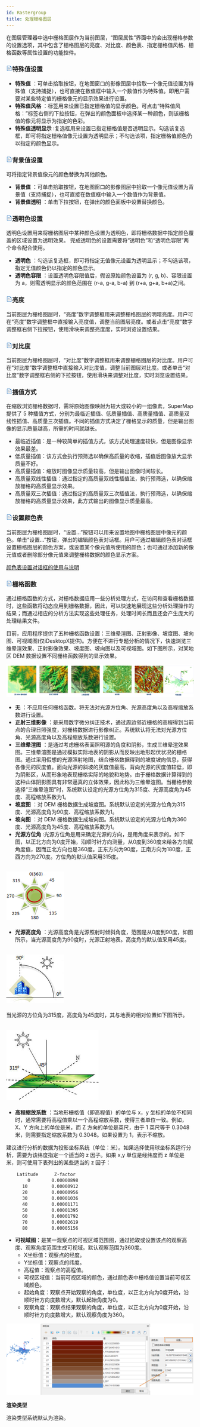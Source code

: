 ```yaml
---
id: Rastergroup
title: 处理栅格图层
---
```

在图层管理器中选中栅格图层作为当前图层，“图层属性”界面中的会出现栅格参数的设置选项，其中包含了栅格图层的亮度、对比度、颜色表、指定栅格值风格、栅格函数等属性设置的功能控件。

### ![](../../img/read.gif)特殊值设置

* **特殊值** ：可单击拾取按钮，在地图窗口的影像图层中拾取一个像元值设置为特殊值（支持捕捉），也可直接在数值框中输入一个数值作为特殊值。即用户需要对某些特定值的栅格像元的显示效果进行设置。
* **特殊值风格** ：标签用来设置已指定栅格值的显示颜色。可点击“特殊值风格：”标签右侧的下拉按钮，在弹出的颜色面板中选择某一种颜色，则该栅格值的像元将显示为指定的色彩。 
* **特殊值透明显示** :复选框用来设置已指定栅格值是否透明显示。勾选该复选框，即可将指定栅格值像元设置为透明显示；不勾选该项，指定栅格值颜色仍以指定的颜色显示。 

### ![](../../img/read.gif)背景值设置

可将指定背景值像元的颜色替换为其他颜色。

* **背景值** ：可单击拾取按钮，在地图窗口的影像图层中拾取一个像元值设置为背景值（支持捕捉），也可直接在数值框中输入一个数值作为背景值。
* **背景值透明** ：单击下拉按钮，在弹出的颜色面板中设置替换颜色。

### ![](../../img/read.gif)透明色设置

透明色设置用来将栅格图层中某种颜色设置为透明色，即将栅格数据中指定颜色覆盖的区域设置为透明效果。
完成透明色的设置需要将“透明色”和“透明色容限”两个命令配合使用。

* **透明色** ：勾选该复选框，即可将指定无值像元设置为透明显示；不勾选该项，指定无值颜色仍以指定的颜色显示。
* **透明色容限** ：设置透明色容限值后，假设原始颜色设置为 (r, g, b)、容限设置为 a，则需透明显示的颜色范围在 (r-a, g-a, b-a) 到 (r+a, g+a, b+a)之间。

### ![](../../img/read.gif)亮度

当前图层为栅格图层时，“亮度”数字调整框用来调整栅格图层的明暗亮度。用户可在“亮度”数字调整框中直接输入亮度值，调整当前图层亮度。或者点击“亮度”数字调整框右侧下拉按钮，使用滑块来调整亮度度，实时浏览设置结果。

### ![](../../img/read.gif)对比度

当前图层为栅格图层时，“对比度”数字调整框用来调整栅格图层的对比度。用户可在“对比度”数字调整框中直接输入对比度值，调整当前图层对比度。或者单击“对比度”数字调整框右侧的下拉按钮，使用滑块来调整对比度，实时浏览设置结果。

### ![](../../img/read.gif)插值方式

在缩放浏览栅格数据时，需将原始图像映射为较大或较小的一组像素，SuperMap提供了 5 种插值方式，分别为最临近插值、低质量插值、高质量插值、高质量双线性插值、高质量三次插值。不同的插值方式决定了栅格显示的质量，但是输出图像的显示质量越高，所需的时间就越长。

* 最临近插值：是一种较简单的插值方式，该方式处理速度较快，但是图像显示效果最差。
* 低质量插值：该方式会执行预筛选以确保高质量的收缩，插值后图像放大显示质量不好。
* 高质量插值：缩放时图像显示质量较高，但是输出图像时间较长。
* 高质量双线性插值：通过指定的高质量双线性插值法，执行预筛选，以确保缩放栅格的高质量显示效果。
* 高质量双三次插值：通过指定的高质量双三次插值法，执行预筛选，以确保缩放栅格的高质量显示效果，此方式输出的图像显示质量最高。

### ![](../../img/read.gif)设置颜色表

当前图层为栅格图层时，“设置...”按钮可以用来设置地图中栅格图层中像元的颜色。单击“设置...”按钮，弹出的编辑颜色表对话框。用户可通过编辑颜色表对话框设置栅格图层的颜色方案，或设置某个像元值所使用的颜色；也可通过添加新的像元值或者删除部分像元值来调整栅格数据的颜色显示方案。

 [颜色表设置对话框的使用与说明](ColorTableDia)

### ![](../../img/read.gif)栅格函数

通过栅格函数的方式，对栅格数据应用一些分析处理方式，在访问和查看栅格数据时，这些函数将动态应用到栅格数据，因此，可以快速地展现这些分析处理操作的结果；而通过相应的分析方法实现这些处理任务，处理时间长而且还会产生庞大的处理结果文件。

目前，应用程序提供了五种栅格函数设置：三维晕渲图、正射影像、坡度图、坡向图、可视域图(仅iDesktopX提供)。方便在不进行专题分析的情况下，快速浏览三维晕渲效果、正射影像效果、坡度图、坡向图以及可视域图。如下图所示，对某地区 DEM 数据设置不同栅格函数得到的显示效果。

![](img/GridFuntionNone.png)

* **无** ：不应用任何栅格函数。将无法对光源方位角、光源高度角以及高程缩放系数进行设置。
* **正射三维影像** ：是采用数字微分纠正技术，通过周边邻近栅格的高程得到当前点的合理日照强度，对栅格数据进行影像纠正。系统默认将无法对光源方位角、光源高度角以及高程缩放系数进行设置。
* **三维晕渲图** ：是通过考虑栅格表面照明源的角度和阴影，生成三维晕渲效果图。三维晕渲图是通过模拟实际地表的阴影从而反映出地形起伏状况的栅格图。通过采用假想的光源照射地图，结合栅格数据得到的坡度坡向信息，获得各像元的灰度值。面向光源的斜坡的灰度值最高，背向光源的灰度值较低，即为阴影区，从而形象地表现栅格实际的地貌和地势。由于栅格数据计算得到的这种山体阴影图具有非常逼真的立体效果，因此称为三维晕渲图。当栅格参数选择“三维晕渲图”时，系统默认设定的光源方位角为315度、光源高度角为45度、高程缩放系数为1。
* **坡度图** ：对 DEM 栅格数据生成坡度图。系统默认设定的光源方位角为315度、光源高度角为90度、高程缩放系数为1。
* **坡向图** ：对 DEM 栅格数据生成坡向图。系统默认设定的光源方位角为360度、光源高度角为45度、高程缩放系数为1。
* **光源方位角** :光源方位角是用来确定光源的方向，是用角度来表示的。如下图，以正北方向为0度开始，沿顺时针方向测量，从0度到360度来给各方向赋角度值，因而正北方向也是360度。正东方向为90度，正南方向为180度，正西方向为270度。方位角的默认值采用315度。  

![](img/Azimuth.png)  
---  
* **光源高度角** ：光源高度角是光源照射时倾斜角度，范围是从0度到90度，如图所示，当光源高度角为90度时，光源正射地表。高度角的默认值采用45度。

![](img/AltitudeAngle.png)  
---  

当光源的方位角为315度，高度角为45度时，其与地表的相对位置如下图所示。

![](img/DefaultHillShad.png)  
---    

* **高程缩放系数** ：当地形栅格值（即高程值）的单位与 x，y 坐标的单位不相同时，通常需要将高程值乘以一个高程缩放系数，使得三者单位一致。例如，X、Y 方向上的单位是米，而 Z 方向的单位是英尺，由于 1 英尺等于 0.3048 米，则需要指定缩放系数为 0.3048。如果设置为 1，表示不缩放。

建议进行分析的数据为投影坐标系统（单位：米）。如果选择使用球坐标系运行分析，需要为该纬度指定一个适当的 z 因子。如果 x,y 单位是经纬度而 z
单位是米，则可使用下表列出的某些适当的 z 因子：


```
    Latitude      Z-factor
        0        0.00000898
      10         0.00000912
      20         0.00000956
      30         0.00001036
      40         0.00001171
      50         0.00001395
      60         0.00001792
      70         0.00002619
      80         0.00005156
```  

* **可视域图**：是某一观察点的可视区域范围图，通过拾取或设置该点的观察高度、观察角度范围生成可视域。默认观察范围为360度。   
  * X坐标值：观察点的经度。   
  * Y坐标值：观察点的纬度。 
  * 高程值：观察点的高程值。 
  * 可视区域值：当前可视区域的颜色，通过颜色表中栅格值设置当前可视区域颜色。  
  * 起始角度：观察点开始观察的角度，单位度，以正北方向为0度开始，沿顺时针方向度数增大，默认起始角度为0。 
  * 观察角度：观察点结果观察的角度，单位度，以正北方向为0度开始，沿顺时针方向度数增大，默认观察角度为360。 

![](img/VisbleRegionValue.png)    

**渲染类型**

渲染类型系统默认为渲染。


